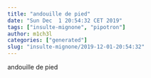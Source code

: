 ```yaml
---
title: "andouille de pied"
date: "Sun Dec  1 20:54:32 CET 2019"
tags: ["insulte-mignone", "pipotron"]
author: m1ch3l
categories: ["generated"]
slug: "insulte-mignone/2019-12-01-20:54:32"
---
```


andouille de pied
